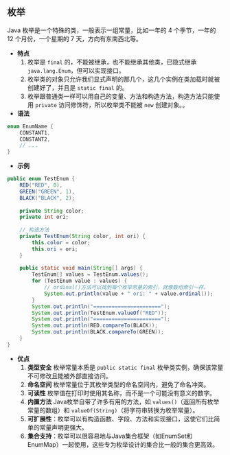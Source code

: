 ## 枚举
Java 枚举是一个特殊的类，一般表示一组常量，比如一年的 4 个季节，一年的 12 个月份，一个星期的 7 天，方向有东南西北等。
- **特点**
	1. 枚举是 `final` 的，不能被继承，也不能继承其他类，已隐式继承 `java.lang.Enum`，但可以实现接口。
	2. 枚举类的对象只允许我们显式声明的那几个，这几个实例在类加载时就被创建好了，并且是 `static final` 的。
	3. 枚举跟普通类一样可以用自己的变量、方法和构造方法，构造方法只能使用 `private` 访问修饰符，所以枚举类不能被 `new` 创建对象。。
- **语法**
```java
enum EnumName {
    CONSTANT1,
    CONSTANT2,
    // ...
}
```
- **示例**
```java
public enum TestEnum {
    RED("RED", 0),
    GREEN("GREEN", 1),
    BLACK("BLACK", 2);
    
    private String color;
    private int ori;
    
    // 构造方法
    private TestEnum(String color, int ori) {
        this.color = color;
        this.ori = ori;
    }
    
    public static void main(String[] args) {
        TestEnum[] values = TestEnum.values();
        for (TestEnum value : values) {
	        // ordinal()方法可以找到每个枚举常量的索引，就像数组索引一样。
            System.out.println(value + " ori: " + value.ordinal());
        }
        System.out.println("======================");
        System.out.println(TestEnum.valueOf("RED"));
        System.out.println("======================");
        System.out.println(RED.compareTo(BLACK));
        System.out.println(BLACK.compareTo(GREEN));
    }
}
```
- **优点**
	1. **类型安全** 枚举常量本质是 `public static final` 枚举类实例，确保该常量不可修改且能被外部直接访问。
	2. **命名空间** 枚举常量位于其枚举类型的命名空间内，避免了命名冲突。
	3. **可读性** 枚举值在打印时使用其名称，而不是一个可能没有意义的数字。
	4. **内置方法** Java枚举自带了许多有用的方法，如 `values()`（返回所有枚举常量的数组）和 `valueOf(String)`（将字符串转换为枚举常量）。
	5. **可扩展性**：枚举可以有构造函数、字段、方法和实现接口，这使它们比简单的常量声明更强大。
	6. **集合支持**：枚举可以很容易地与Java集合框架（如EnumSet和EnumMap）一起使用，这些专为枚举设计的集合比一般的集合更高效。